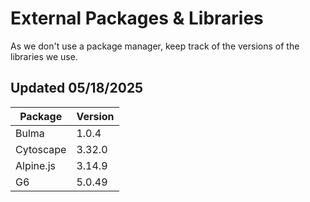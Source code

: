 # External Packages & Libraries

As we don't use a package manager, keep track of the versions of the libraries we use.

## Updated 05/18/2025

| Package   | Version |
| --------- | ------- |
| Bulma     | 1.0.4   |
| Cytoscape | 3.32.0  |
| Alpine.js | 3.14.9  |
| G6        | 5.0.49  |
